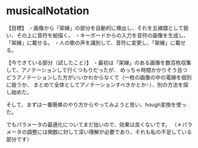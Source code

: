 # musicalNotation

【目標】
・画像から「架線」の部分を自動的に検出し、それを五線譜として扱い、その上に音符を絵描く。
・キーボードからの入力を音符の画像を生成し、「架線」に載せる。
・人の歌の声を識別して、音符に変更し、「架線」に載せる。


【今できている部分（試したこと）】
・最初は「架線」のある画像を数百枚収集して、アノテーションして行くつもりだったが、
めっちゃ時間かかりそう且つどうアノテーションした方がいいかわからなくて（一枚の画像の中の電線を個別に扱うか、
まとめて全体としてアノテーションすべきかとか💦）、別の方法を探し始めた。

そして、まずは一番簡単のやり方からやってみようと思い、hough変換を使った。

でもパラメータの最適化についてまだ拙いので、効果は良くないです。
（＊パラメータの調整には関数に対して深い理解が必要であり、それも私の不足している部分です）





